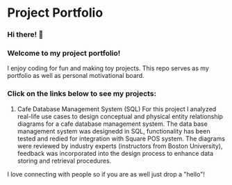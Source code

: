# Project Portfolio
### Hi there! 👋
### Welcome to my project portfolio!
I enjoy coding for fun and making toy projects. This repo serves as my portfolio as well as personal motivational board. 

### Click on the links below to see my projects:
1. Cafe Database Management System (SQL)
   For this project I analyzed real-life use cases to design conceptual and physical entity relationship diagrams for a cafe database management system.
   The data base management system was designedd in SQL, functionality has been tested and redied for integration with Square POS system.
   The diagrams were reviewed by industry experts (instructors from Boston University), feedback was incorporated into the design process to enhance data storing and retrieval procedures.


  
I love connecting with people so if you are as well just drop a "hello"!
